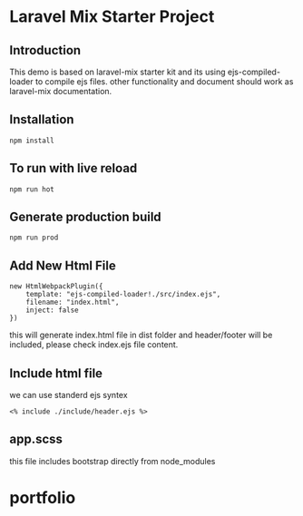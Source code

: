 # Laravel Mix Starter Project

## Introduction
This demo is based on laravel-mix starter kit and its using ejs-compiled-loader to compile ejs files.
other functionality and document should work as laravel-mix documentation.


## Installation
    npm install

## To run with live reload
    npm run hot

## Generate production build
    npm run prod

## Add New Html File

    new HtmlWebpackPlugin({
        template: "ejs-compiled-loader!./src/index.ejs",
        filename: "index.html",
        inject: false
    })

this will generate index.html file in dist folder and header/footer will be included, please check index.ejs file content.

## Include html file
we can use standerd ejs syntex

    <% include ./include/header.ejs %>

## app.scss
this file includes bootstrap directly from node_modules
# portfolio
